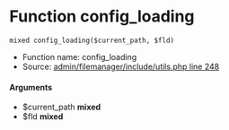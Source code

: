 Function config_loading
===========================





    mixed config_loading($current_path, $fld)

* Function name: config_loading
* Source: [admin/filemanager/include/utils.php line 248](https://github.com/PrestaShop/PrestaShop/blob/1.6.1.1/admin/filemanager/include/utils.php#L248)

#### Arguments
* $current_path **mixed**
* $fld **mixed**

